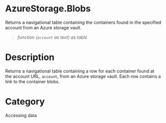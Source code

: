 # AzureStorage.Blobs
Returns a navigational table containing the containers found in the specified account from an Azure storage vault.
> _function (<code>account</code> as text) as table_

# Description 
Returns a navigational table containing a row for each container found at the account URL, <code>account</code>, from an Azure storage vault. Each row contains a link to the container blobs.
# Category 
Accessing data
